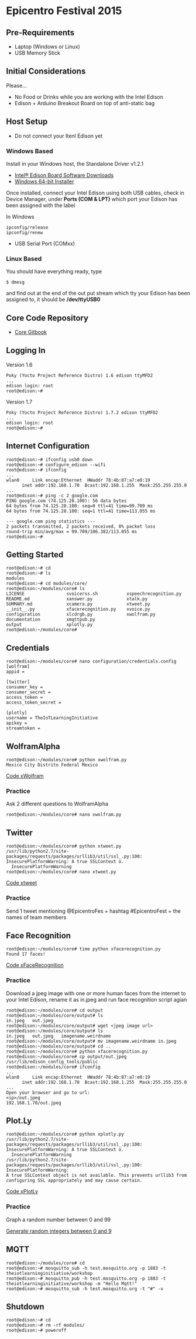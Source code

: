 Epicentro Festival 2015
==

## Pre-Requirements

- Laptop (Windows or Linux)
- USB Memory Stick

## Initial Considerations

Please...

- No Food or Drinks while you are working with the Intel Edison
- Edison + Arduino Breakout Board on top of anti-static bag

## Host Setup

- Do not connect your Itenl Edison yet

### Windows Based

Install in your Windows host, the Standalone Driver v1.2.1

- [Intel® Edison Board Software Downloads](https://software.intel.com/en-us/iot/hardware/edison/downloads)
- [Windows 64-bit Installer](http://downloadmirror.intel.com/25384/eng/w_iot_2015.0.028.exe)

Once installed, connect your Intel Edison using both USB cables, check in Device Manager, under **Ports (COM & LPT)** which port your Edison has been assigned with the label

In Windows

    ipconfig/release
    ipconfig/renew

- USB Serial Port (COMxx)

### Linux Based

You should have everything ready, type

    $ dmesg

and find out at the end of the out put stream which tty your Edison has been assigned to, it should be **/dev/ttyUSB0**

## Core Code Repository

- [Core Gitbook](https://xe1gyq.gitbooks.io/core/content/)

## Logging In

Version 1.6

    Poky (Yocto Project Reference Distro) 1.6 edison ttyMFD2
    ...
    edison login: root
    root@edison:~# 

Version 1.7

    Poky (Yocto Project Reference Distro) 1.7.2 edison ttyMFD2
    ...
    edison login: root
    root@edison:~#


## Internet Configuration

    root@edison:~# ifconfig usb0 down
    root@edison:~# configure_edison --wifi
    root@edison:~# ifconfig
    ...
    wlan0     Link encap:Ethernet  HWaddr 78:4b:87:a7:e0:19  
          inet addr:192.168.1.70  Bcast:192.168.1.255  Mask:255.255.255.0
    ...
    root@edison:~# ping -c 2 google.com
    PING google.com (74.125.28.100): 56 data bytes
    64 bytes from 74.125.28.100: seq=0 ttl=41 time=99.709 ms
    64 bytes from 74.125.28.100: seq=1 ttl=41 time=113.055 ms

    --- google.com ping statistics ---
    2 packets transmitted, 2 packets received, 0% packet loss
    round-trip min/avg/max = 99.709/106.382/113.055 ms
    root@edison:~# 

## Getting Started

    root@edison:~# cd
    root@edison:~# ls
    modules
    root@edison:~# cd modules/core/
    root@edison:~/modules/core# ls
    LICENSE                svoicerss.sh           xspeechrecognition.py
    README.md              xanswer.py             xtalk.py
    SUMMARY.md             xcamera.py             xtweet.py
    __init__.py            xfacerecognition.py    xvoice.py
    configuration          xlcdrgb.py             xwolfram.py
    documentation          xmqttpub.py
    output                 xplotly.py
    root@edison:~/modules/core#

## Credentials

    root@edison:~/modules/core# nano configuration/credentials.config
    [wolfram]
    appid = 
    
    [twitter]
    consumer_key = 
    consumer_secret = 
    access_token = 
    access_token_secret = 
    
    [plotly]
    username = TheIoTLearningInitiative
    apikey = 
    streamtoken = 

## WolframAlpha

    root@edison:~/modules/core# python xwolfram.py
    Mexico City Distrito Federal Mexico

[Code xWolfram](https://github.com/xe1gyq/core/blob/master/xwolfram.py)

### Practice

Ask 2 different questions to WolframAlpha

    root@edison:~/modules/core# nano xwolfram.py

## Twitter
    
    root@edison:~/modules/core# python xtweet.py
    /usr/lib/python2.7/site-packages/requests/packages/urllib3/util/ssl_.py:100: InsecurePlatformWarning: A true SSLContext o.
      InsecurePlatformWarning
    root@edison:~/modules/core# nano xtweet.py

[Code xtweet](https://github.com/xe1gyq/core/blob/master/xtweet.py)

### Practice

Send 1 tweet mentioning @EpicentroFes + hashtag #EpicentroFest + the names of team members

## Face Recognition

    root@edison:~/modules/core# time python xfacerecognition.py
    Found 17 faces!

[Code xFaceRecognition](https://github.com/xe1gyq/core/blob/master/xfacerecognition.py)

### Practice

Download a jpeg image with one or more human faces from the internet to your Intel Edison, rename it as in.jpeg and run face recognition script agian

    root@edison:~/modules/core# cd output
    root@edison:~/modules/core/output# ls
    in.jpeg   out.jpeg
    root@edison:~/modules/core/output# wget <jpeg image url>
    root@edison:~/modules/core/output# ls
    in.jpeg   out.jpeg   imagename.weirdname
    root@edison:~/modules/core/output# mv imagename.weirdname in.jpeg
    root@edison:~/modules/core/output# cd ..
    root@edison:~/modules/core# python xfacerecognition.py
    root@edison:~/modules/core# cp output/out.jpeg /usr/lib/edison_config_tools/public
    root@edison:~/modules/core# ifconfig
    ...
    wlan0     Link encap:Ethernet  HWaddr 78:4b:87:a7:e0:19  
          inet addr:192.168.1.70  Bcast:192.168.1.255  Mask:255.255.255.0
    ...
    Open your browser and go to url:
    <ip>/out.jpeg
    192.168.1.70/out.jpeg

## Plot.Ly

    root@edison:~/modules/core# python xplotly.py
    /usr/lib/python2.7/site-packages/requests/packages/urllib3/util/ssl_.py:100: InsecurePlatformWarning: A true SSLContext o.
      InsecurePlatformWarning
    /usr/lib/python2.7/site-packages/requests/packages/urllib3/util/ssl_.py:100: InsecurePlatformWarning:
    A true SSLContext object is not available. This prevents urllib3 from configuring SSL appropriately and may cause certain.

[Code xPlotLy](https://github.com/xe1gyq/core/blob/master/xplotly.py)

### Practice

Graph a random number between 0 and 99

[Generate random integers between 0 and 9](http://stackoverflow.com/questions/3996904/generate-random-integers-between-0-and-9)

## MQTT
    
    root@edison:~/modules/core# cd
    root@edison:~# mosquitto_sub -h test.mosquitto.org -p 1883 -t theiotlearninginitiative/workshop
    root@edison:~# mosquitto_pub -h test.mosquitto.org -p 1883 -t theiotlearninginitiative/workshop -m "Hello Mqtt!"
    root@edison:~# mosquitto_sub -h test.mosquitto.org -t "#" -v

## Shutdown

    root@edison:~# cd
    root@edison:~# rm -rf modules/
    root@edison:~# poweroff

